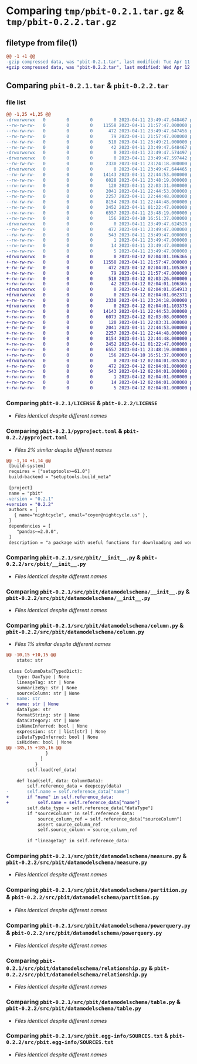 # Comparing `tmp/pbit-0.2.1.tar.gz` & `tmp/pbit-0.2.2.tar.gz`

## filetype from file(1)

```diff
@@ -1 +1 @@
-gzip compressed data, was "pbit-0.2.1.tar", last modified: Tue Apr 11 23:49:47 2023, max compression
+gzip compressed data, was "pbit-0.2.2.tar", last modified: Wed Apr 12 02:04:01 2023, max compression
```

## Comparing `pbit-0.2.1.tar` & `pbit-0.2.2.tar`

### file list

```diff
@@ -1,25 +1,25 @@
-drwxrwxrwx   0        0        0        0 2023-04-11 23:49:47.648467 pbit-0.2.1/
--rw-rw-rw-   0        0        0    11558 2023-04-11 21:57:47.000000 pbit-0.2.1/LICENSE
--rw-rw-rw-   0        0        0      472 2023-04-11 23:49:47.647456 pbit-0.2.1/PKG-INFO
--rw-rw-rw-   0        0        0       79 2023-04-11 21:57:47.000000 pbit-0.2.1/README.md
--rw-rw-rw-   0        0        0      518 2023-04-11 23:49:21.000000 pbit-0.2.1/pyproject.toml
--rw-rw-rw-   0        0        0       42 2023-04-11 23:49:47.648467 pbit-0.2.1/setup.cfg
-drwxrwxrwx   0        0        0        0 2023-04-11 23:49:47.574497 pbit-0.2.1/src/
-drwxrwxrwx   0        0        0        0 2023-04-11 23:49:47.597442 pbit-0.2.1/src/pbit/
--rw-rw-rw-   0        0        0     2330 2023-04-11 23:24:18.000000 pbit-0.2.1/src/pbit/__init__.py
-drwxrwxrwx   0        0        0        0 2023-04-11 23:49:47.644465 pbit-0.2.1/src/pbit/datamodelschema/
--rw-rw-rw-   0        0        0    14143 2023-04-11 22:44:53.000000 pbit-0.2.1/src/pbit/datamodelschema/__init__.py
--rw-rw-rw-   0        0        0     6028 2023-04-11 23:48:19.000000 pbit-0.2.1/src/pbit/datamodelschema/column.py
--rw-rw-rw-   0        0        0      120 2023-04-11 22:03:31.000000 pbit-0.2.1/src/pbit/datamodelschema/dax.py
--rw-rw-rw-   0        0        0     2041 2023-04-11 22:44:53.000000 pbit-0.2.1/src/pbit/datamodelschema/measure.py
--rw-rw-rw-   0        0        0     2257 2023-04-11 22:44:48.000000 pbit-0.2.1/src/pbit/datamodelschema/partition.py
--rw-rw-rw-   0        0        0     8154 2023-04-11 22:44:48.000000 pbit-0.2.1/src/pbit/datamodelschema/powerquery.py
--rw-rw-rw-   0        0        0     2452 2023-04-11 01:22:47.000000 pbit-0.2.1/src/pbit/datamodelschema/relationship.py
--rw-rw-rw-   0        0        0     6557 2023-04-11 23:48:19.000000 pbit-0.2.1/src/pbit/datamodelschema/table.py
--rw-rw-rw-   0        0        0      156 2023-04-10 16:51:37.000000 pbit-0.2.1/src/pbit/datamodelschema/typeholder.py
-drwxrwxrwx   0        0        0        0 2023-04-11 23:49:47.624528 pbit-0.2.1/src/pbit.egg-info/
--rw-rw-rw-   0        0        0      472 2023-04-11 23:49:47.000000 pbit-0.2.1/src/pbit.egg-info/PKG-INFO
--rw-rw-rw-   0        0        0      543 2023-04-11 23:49:47.000000 pbit-0.2.1/src/pbit.egg-info/SOURCES.txt
--rw-rw-rw-   0        0        0        1 2023-04-11 23:49:47.000000 pbit-0.2.1/src/pbit.egg-info/dependency_links.txt
--rw-rw-rw-   0        0        0       14 2023-04-11 23:49:47.000000 pbit-0.2.1/src/pbit.egg-info/requires.txt
--rw-rw-rw-   0        0        0        5 2023-04-11 23:49:47.000000 pbit-0.2.1/src/pbit.egg-info/top_level.txt
+drwxrwxrwx   0        0        0        0 2023-04-12 02:04:01.106366 pbit-0.2.2/
+-rw-rw-rw-   0        0        0    11558 2023-04-11 21:57:47.000000 pbit-0.2.2/LICENSE
+-rw-rw-rw-   0        0        0      472 2023-04-12 02:04:01.105369 pbit-0.2.2/PKG-INFO
+-rw-rw-rw-   0        0        0       79 2023-04-11 21:57:47.000000 pbit-0.2.2/README.md
+-rw-rw-rw-   0        0        0      518 2023-04-12 02:03:26.000000 pbit-0.2.2/pyproject.toml
+-rw-rw-rw-   0        0        0       42 2023-04-12 02:04:01.106366 pbit-0.2.2/setup.cfg
+drwxrwxrwx   0        0        0        0 2023-04-12 02:04:01.054913 pbit-0.2.2/src/
+drwxrwxrwx   0        0        0        0 2023-04-12 02:04:01.062371 pbit-0.2.2/src/pbit/
+-rw-rw-rw-   0        0        0     2330 2023-04-11 23:24:18.000000 pbit-0.2.2/src/pbit/__init__.py
+drwxrwxrwx   0        0        0        0 2023-04-12 02:04:01.103375 pbit-0.2.2/src/pbit/datamodelschema/
+-rw-rw-rw-   0        0        0    14143 2023-04-11 22:44:53.000000 pbit-0.2.2/src/pbit/datamodelschema/__init__.py
+-rw-rw-rw-   0        0        0     6073 2023-04-12 02:03:08.000000 pbit-0.2.2/src/pbit/datamodelschema/column.py
+-rw-rw-rw-   0        0        0      120 2023-04-11 22:03:31.000000 pbit-0.2.2/src/pbit/datamodelschema/dax.py
+-rw-rw-rw-   0        0        0     2041 2023-04-11 22:44:53.000000 pbit-0.2.2/src/pbit/datamodelschema/measure.py
+-rw-rw-rw-   0        0        0     2257 2023-04-11 22:44:48.000000 pbit-0.2.2/src/pbit/datamodelschema/partition.py
+-rw-rw-rw-   0        0        0     8154 2023-04-11 22:44:48.000000 pbit-0.2.2/src/pbit/datamodelschema/powerquery.py
+-rw-rw-rw-   0        0        0     2452 2023-04-11 01:22:47.000000 pbit-0.2.2/src/pbit/datamodelschema/relationship.py
+-rw-rw-rw-   0        0        0     6557 2023-04-11 23:48:19.000000 pbit-0.2.2/src/pbit/datamodelschema/table.py
+-rw-rw-rw-   0        0        0      156 2023-04-10 16:51:37.000000 pbit-0.2.2/src/pbit/datamodelschema/typeholder.py
+drwxrwxrwx   0        0        0        0 2023-04-12 02:04:01.085302 pbit-0.2.2/src/pbit.egg-info/
+-rw-rw-rw-   0        0        0      472 2023-04-12 02:04:01.000000 pbit-0.2.2/src/pbit.egg-info/PKG-INFO
+-rw-rw-rw-   0        0        0      543 2023-04-12 02:04:01.000000 pbit-0.2.2/src/pbit.egg-info/SOURCES.txt
+-rw-rw-rw-   0        0        0        1 2023-04-12 02:04:01.000000 pbit-0.2.2/src/pbit.egg-info/dependency_links.txt
+-rw-rw-rw-   0        0        0       14 2023-04-12 02:04:01.000000 pbit-0.2.2/src/pbit.egg-info/requires.txt
+-rw-rw-rw-   0        0        0        5 2023-04-12 02:04:01.000000 pbit-0.2.2/src/pbit.egg-info/top_level.txt
```

### Comparing `pbit-0.2.1/LICENSE` & `pbit-0.2.2/LICENSE`

 * *Files identical despite different names*

### Comparing `pbit-0.2.1/pyproject.toml` & `pbit-0.2.2/pyproject.toml`

 * *Files 2% similar despite different names*

```diff
@@ -1,14 +1,14 @@
 [build-system]
 requires = ["setuptools>=61.0"]
 build-backend = "setuptools.build_meta"
 
 [project]
 name = "pbit"
-version = "0.2.1"
+version = "0.2.2"
 authors = [
   { name="nightcycle", email="coyer@nightcycle.us" },
 ]
 dependencies = [
 	"pandas~=2.0.0",
 ]
 description = "a package with useful functions for downloading and working with midas generated analytics data"
```

### Comparing `pbit-0.2.1/src/pbit/__init__.py` & `pbit-0.2.2/src/pbit/__init__.py`

 * *Files identical despite different names*

### Comparing `pbit-0.2.1/src/pbit/datamodelschema/__init__.py` & `pbit-0.2.2/src/pbit/datamodelschema/__init__.py`

 * *Files identical despite different names*

### Comparing `pbit-0.2.1/src/pbit/datamodelschema/column.py` & `pbit-0.2.2/src/pbit/datamodelschema/column.py`

 * *Files 1% similar despite different names*

```diff
@@ -10,15 +10,15 @@
 	state: str
 
 class ColumnData(TypedDict):
 	type: DaxType | None
 	lineageTag: str | None
 	summarizeBy: str | None
 	sourceColumn: str | None
-	name: str
+	name: str | None
 	dataType: str
 	formatString: str | None
 	dataCategory: str | None
 	isNameInferred: bool | None
 	expression: str | list[str] | None
 	isDataTypeInferred: bool | None
 	isHidden: bool | None
@@ -185,15 +185,16 @@
               }
             ]
           }
 		self.load(ref_data)
 
 	def load(self, data: ColumnData):
 		self.reference_data = deepcopy(data)
-		self.name = self.reference_data["name"]
+		if "name" in self.reference_data:
+			self.name = self.reference_data["name"]
 		self.data_type = self.reference_data["dataType"]
 		if "sourceColumn" in self.reference_data:
 			source_column_ref = self.reference_data["sourceColumn"]
 			assert source_column_ref
 			self.source_column = source_column_ref
 		
 		if "lineageTag" in self.reference_data:
```

### Comparing `pbit-0.2.1/src/pbit/datamodelschema/measure.py` & `pbit-0.2.2/src/pbit/datamodelschema/measure.py`

 * *Files identical despite different names*

### Comparing `pbit-0.2.1/src/pbit/datamodelschema/partition.py` & `pbit-0.2.2/src/pbit/datamodelschema/partition.py`

 * *Files identical despite different names*

### Comparing `pbit-0.2.1/src/pbit/datamodelschema/powerquery.py` & `pbit-0.2.2/src/pbit/datamodelschema/powerquery.py`

 * *Files identical despite different names*

### Comparing `pbit-0.2.1/src/pbit/datamodelschema/relationship.py` & `pbit-0.2.2/src/pbit/datamodelschema/relationship.py`

 * *Files identical despite different names*

### Comparing `pbit-0.2.1/src/pbit/datamodelschema/table.py` & `pbit-0.2.2/src/pbit/datamodelschema/table.py`

 * *Files identical despite different names*

### Comparing `pbit-0.2.1/src/pbit.egg-info/SOURCES.txt` & `pbit-0.2.2/src/pbit.egg-info/SOURCES.txt`

 * *Files identical despite different names*

